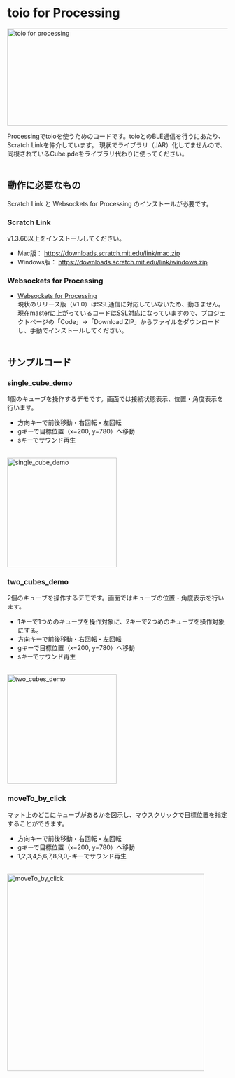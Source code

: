 # toio for Processing

<img src="https://i.gyazo.com/50f30fd3cd9ba2f62c948ab3e844b377.png" width="713" height="221" alt="toio for processing">

Processingでtoioを使うためのコードです。toioとのBLE通信を行うにあたり、Scratch Linkを仲介しています。
現状でライブラリ（JAR）化してませんので、同根されているCube.pdeをライブラリ代わりに使ってください。
<br>
<br>
## 動作に必要なもの
Scratch Link と Websockets for Processing のインストールが必要です。

### Scratch Link
v1.3.66以上をインストールしてください。<br>
- Mac版： https://downloads.scratch.mit.edu/link/mac.zip <br>
- Windows版： https://downloads.scratch.mit.edu/link/windows.zip <br>

### Websockets for Processing
- [Websockets for Processing](https://github.com/alexandrainst/processing_websockets) <br>
現状のリリース版（V1.0）はSSL通信に対応していないため、動きません。現在masterに上がっているコードはSSL対応になっていますので、プロジェクトページの「Code」→「Download ZIP」からファイルをダウンロードし、手動でインストールしてください。
<br><br>

## サンプルコード
### single_cube_demo
1個のキューブを操作するデモです。画面では接続状態表示、位置・角度表示を行います。<br>
- 方向キーで前後移動・右回転・左回転
- gキーで目標位置（x=200, y=780）へ移動
- sキーでサウンド再生
<br>
<img src="https://i.gyazo.com/6ef321fdd2d2f517ccbd8882fbe14a42.png" alt="single_cube_demo" width="250"/><br>

### two_cubes_demo
2個のキューブを操作するデモです。画面ではキューブの位置・角度表示を行います。<br>
- 1キーで1つめのキューブを操作対象に、2キーで2つめのキューブを操作対象にする。
- 方向キーで前後移動・右回転・左回転
- gキーで目標位置（x=200, y=780）へ移動
- sキーでサウンド再生
<br>
<img src="https://i.gyazo.com/f8e7d28b0320bc9fb4927177849aa226.png" alt="two_cubes_demo" width="250"/><br>

### moveTo_by_click
マット上のどこにキューブがあるかを図示し、マウスクリックで目標位置を指定することができます。
- 方向キーで前後移動・右回転・左回転
- gキーで目標位置（x=200, y=780）へ移動
- 1,2,3,4,5,6,7,8,9,0,-キーでサウンド再生
<br>
<img src="https://i.gyazo.com/52eb2b06cb815e489e33778bb9793a54.gif" alt="moveTo_by_click" width="450"/><br>


